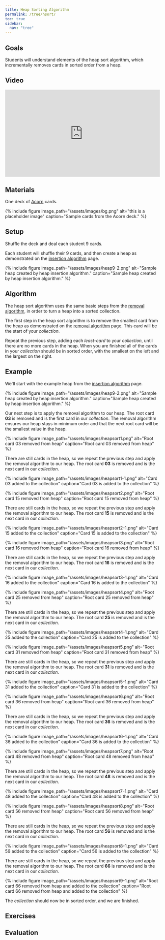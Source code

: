 ```yaml
---
title: Heap Sorting Algorithm
permalink: /tree/hsort/
toc: true
sidebar:
  nav: "tree"
---
```


## Goals

Students will understand elements of the heap sort algorithm, which incrementally removes cards in sorted order from a heap.

## Video

<style>.embed-container { position: relative; padding-bottom: 56.25%; height: 0; overflow: hidden; max-width: 100%; } .embed-container iframe, .embed-container object, .embed-container embed { position: absolute; top: 0; left: 0; width: 100%; height: 100%; }</style><div class='embed-container'><iframe src='https://www.youtube.com/embed/3Wmrj9CQqxY?si=ChMJXNCeQaoTjQI' frameborder='0' allowfullscreen></iframe></div>

## Materials

One deck of [Acorn]({{site.baseurl}}/tree) cards.

{% include figure image_path="/assets/images/bg.png" alt="this is a placeholder image" caption="Sample cards from the Acorn deck." %}

## Setup

Shuffle the deck and deal each student 9 cards.

Each student will shuffle their 9 cards, and then create a
heap as demonstrated on the
[insertion algorithm]({{site.baseurl}}/tree/hinsertion) page.

{% include figure image_path="/assets/images/heap9-2.png" alt="Sample heap
created by heap insertion algorithm." caption="Sample heap
created by heap insertion algorithm." %}

## Algorithm

The heap sort algorithm uses the same basic steps from the [removal algorithm]({{site.baseurl}}/tree/hremove), in order to turn a heap into a sorted collection.

The first step in the heap sort algorithm is to remove the smallest card from the heap as demonstrated on the [removal algorithm]({{site.baseurl}}/tree/hremove) page. This card will be the start of your *collection*.

Repeat the previous step, adding each *least-card* to your *collection*, until there are no more cards in the heap. When you are finished all of the cards in your *collection* should be in sorted order, with the smallest on the left and the largest on the right.

## Example

We'll start with the example heap from the [insertion algorithm]({{site.baseurl}}/tree/hinsertion) page.

{% include figure image_path="/assets/images/heap9-2.png" alt="Sample heap
created by heap insertion algorithm." caption="Sample heap
created by heap insertion algorithm." %}

Our next step is to apply the removal algorithm to our heap. The root card **03** is removed and is the first card in our *collection*. The removal algorithm ensures our heap stays in minimum order and that the next root card will be the smallest value in the heap.

{% include figure image_path="/assets/images/heapsort1.png" alt="Root card 03 removed from heap" caption="Root card 03 removed from heap" %}

There are still cards in the heap, so we repeat the previous step and apply the removal algorithm to our heap. The root card **03** is removed and is the next card in our *collection*.

{% include figure image_path="/assets/images/heapsort1-1.png" alt="Card 03 added to the collection" caption="Card 03 is added to the collection" %}

{% include figure image_path="/assets/images/heapsort2.png" alt="Root card 15 removed from heap" caption="Root card 15 removed from heap" %}

There are still cards in the heap, so we repeat the previous step and apply the removal algorithm to our heap. The root card **15** is removed and is the next card in our *collection*.

{% include figure image_path="/assets/images/heapsort2-1.png" alt="Card 15 added to the collection" caption="Card 15 is added to the collection" %}

{% include figure image_path="/assets/images/heapsort3.png" alt="Root card 16 removed from heap" caption="Root card 16 removed from heap" %}

There are still cards in the heap, so we repeat the previous step and apply the removal algorithm to our heap. The root card **16** is removed and is the next card in our *collection*.

{% include figure image_path="/assets/images/heapsort3-1.png" alt="Card 16 added to the collection" caption="Card 16 is added to the collection" %}

{% include figure image_path="/assets/images/heapsort4.png" alt="Root card 25 removed from heap" caption="Root card 25 removed from heap" %}

There are still cards in the heap, so we repeat the previous step and apply the removal algorithm to our heap. The root card **25** is removed and is the next card in our *collection*.

{% include figure image_path="/assets/images/heapsort4-1.png" alt="Card 25 added to the collection" caption="Card 25 is added to the collection" %}

{% include figure image_path="/assets/images/heapsort5.png" alt="Root card 31 removed from heap" caption="Root card 31 removed from heap" %}

There are still cards in the heap, so we repeat the previous step and apply the removal algorithm to our heap. The root card **31** is removed and is the next card in our *collection*.

{% include figure image_path="/assets/images/heapsort5-1.png" alt="Card 31 added to the collection" caption="Card 31 is added to the collection" %}

{% include figure image_path="/assets/images/heapsort6.png" alt="Root card 36 removed from heap" caption="Root card 36 removed from heap" %}

There are still cards in the heap, so we repeat the previous step and apply the removal algorithm to our heap. The root card **36** is removed and is the next card in our *collection*.

{% include figure image_path="/assets/images/heapsort6-1.png" alt="Card 36 added to the collection" caption="Card 36 is added to the collection" %}

{% include figure image_path="/assets/images/heapsort7.png" alt="Root card 48 removed from heap" caption="Root card 48 removed from heap" %}

There are still cards in the heap, so we repeat the previous step and apply the removal algorithm to our heap. The root card **48** is removed and is the next card in our *collection*.

{% include figure image_path="/assets/images/heapsort7-1.png" alt="Card 48 added to the collection" caption="Card 48 is added to the collection" %}

{% include figure image_path="/assets/images/heapsort8.png" alt="Root card 56 removed from heap" caption="Root card 56 removed from heap" %}

There are still cards in the heap, so we repeat the previous step and apply the removal algorithm to our heap. The root card **56** is removed and is the next card in our *collection*.

{% include figure image_path="/assets/images/heapsort8-1.png" alt="Card 56 added to the collection" caption="Card 56 is added to the collection" %}

There are still cards in the heap, so we repeat the previous step and apply the removal algorithm to our heap. The root card **66** is removed and is the next card in our *collection*.

{% include figure image_path="/assets/images/heapsort9-1.png" alt="Root card 66 removed from heap and added to the collection" caption="Root card 66 removed from heap and added to the collection" %}

The *collection* should now be in sorted order, and we are finished.



## Exercises


## Evaluation

